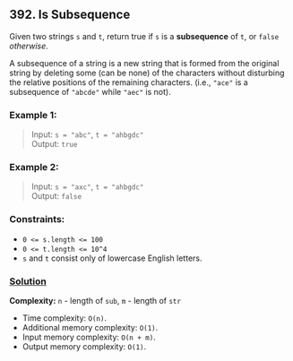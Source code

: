 ## 392. Is Subsequence

Given two strings `s` and `t`, return true if `s` is a **subsequence** of `t`, or `false` _otherwise_.

A subsequence of a string is a new string that is formed from the original string by deleting some (can be none) of the characters without disturbing the relative positions of the remaining characters. (i.e., `"ace"` is a subsequence of `"abcde"` while `"aec"` is not).

### **Example 1:**
> Input: `s = "abc"`, `t = "ahbgdc"`  
> Output: `true`

### **Example 2:**
> Input: `s = "axc"`, `t = "ahbgdc"`  
> Output: `false`

### **Constraints:**
* `0 <= s.length <= 100`
* `0 <= t.length <= 10^4`
* `s` and `t` consist only of lowercase English letters.

### **[Solution](../src/main/java/ru/druzhininyy/leetcode/exercises/algorithms/problem0392/Solution.java)**

**Complexity:** `n` - length of `sub`, `m` - length of `str`

* Time complexity: `O(n)`.
* Additional memory complexity: `O(1)`.
* Input memory complexity: `O(n + m)`.
* Output memory complexity: `O(1)`.